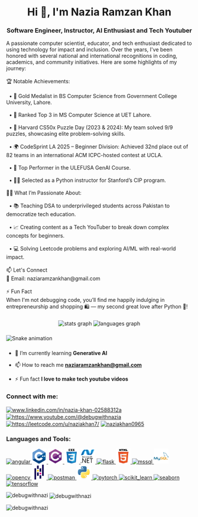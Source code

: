 <h1 align="center">Hi 👋, I'm Nazia Ramzan Khan</h1>
<h3 align="center">Software Engineer, Instructor, AI Enthusiast and Tech Youtuber</h3>

<p align="left"> A passionate computer scientist, educator, and tech enthusiast dedicated to using technology for impact and inclusion. Over the years, I've been honored with several national and international recognitions in coding, academics, and community initiatives. Here are some highlights of my journey:<br><br>🏆 Notable Achievements:<br><br>  • 🥇 Gold Medalist in BS Computer Science from Government College University, Lahore.<br><br>  • 🏅 Ranked Top 3 in MS Computer Science at UET Lahore.<br><br>  • 🧩 Harvard CS50x Puzzle Day (2023 & 2024): My team solved 9/9 puzzles, showcasing elite problem-solving skills.<br><br>  • 🌍 CodeSprint LA 2025 – Beginner Division: Achieved 32nd place out of 82 teams in an international ACM ICPC-hosted contest at UCLA.<br><br>  • 🧠 Top Performer in the ULEFUSA GenAI Course.<br><br>  • 🧑‍🏫 Selected as a Python instructor for Stanford’s CIP program.<br><br>👩‍🏫 What I’m Passionate About:<br><br>  • 📚 Teaching DSA to underprivileged students across Pakistan to democratize tech education.<br><br>  • 📈 Creating content as a Tech YouTuber to break down complex concepts for beginners.<br><br>  • 💻 Solving Leetcode problems and exploring AI/ML with real-world impact.<br><br>📫 Let's Connect<br>📧 Email: naziaramzankhan@gmail.com<br><br>⚡ Fun Fact<br>When I'm not debugging code, you’ll find me happily indulging in entrepreneurship and shopping 🛍️ — my second great love after Python 🐍!</p>

###

<div align="center">
  <img src="https://github-readme-stats.vercel.app/api?username=DebugWithNazi&hide_title=false&hide_rank=false&show_icons=true&include_all_commits=true&count_private=true&disable_animations=false&theme=dracula&locale=en&hide_border=false&order=1" height="150" alt="stats graph"  />
  <img src="https://github-readme-stats.vercel.app/api/top-langs?username=DebugWithNazi&locale=en&hide_title=false&layout=compact&card_width=320&langs_count=5&theme=dracula&hide_border=false&order=2" height="150" alt="languages graph"  />
</div>

###

<img src="https://raw.githubusercontent.com/DebugWithNazi/DebugWithNazi/output/snake.svg" alt="Snake animation" />

###


- 🌱 I’m currently learning **Generative AI**

- 📫 How to reach me **naziaramzankhan@gmail.com**

- ⚡ Fun fact **I love to make tech youtube videos**

<h3 align="left">Connect with me:</h3>
<p align="left">
<a href="https://linkedin.com/in/www.linkedin.com/in/nazia-khan-02588312a" target="blank"><img align="center" src="https://raw.githubusercontent.com/rahuldkjain/github-profile-readme-generator/master/src/images/icons/Social/linked-in-alt.svg" alt="www.linkedin.com/in/nazia-khan-02588312a" height="30" width="40" /></a>
<a href="https://www.youtube.com/c/https://www.youtube.com/@debugwithnazia" target="blank"><img align="center" src="https://raw.githubusercontent.com/rahuldkjain/github-profile-readme-generator/master/src/images/icons/Social/youtube.svg" alt="https://www.youtube.com/@debugwithnazia" height="30" width="40" /></a>
<a href="https://www.leetcode.com/https://leetcode.com/u/naziakhan7/" target="blank"><img align="center" src="https://raw.githubusercontent.com/rahuldkjain/github-profile-readme-generator/master/src/images/icons/Social/leet-code.svg" alt="https://leetcode.com/u/naziakhan7/" height="30" width="40" /></a>
<a href="https://discord.gg/naziakhan0965" target="blank"><img align="center" src="https://raw.githubusercontent.com/rahuldkjain/github-profile-readme-generator/master/src/images/icons/Social/discord.svg" alt="naziakhan0965" height="30" width="40" /></a>
</p>

<h3 align="left">Languages and Tools:</h3>
<p align="left"> <a href="https://angular.io" target="_blank" rel="noreferrer"> <img src="https://angular.io/assets/images/logos/angular/angular.svg" alt="angular" width="40" height="40"/> </a> <a href="https://www.w3schools.com/cpp/" target="_blank" rel="noreferrer"> <img src="https://raw.githubusercontent.com/devicons/devicon/master/icons/cplusplus/cplusplus-original.svg" alt="cplusplus" width="40" height="40"/> </a> <a href="https://www.w3schools.com/cs/" target="_blank" rel="noreferrer"> <img src="https://raw.githubusercontent.com/devicons/devicon/master/icons/csharp/csharp-original.svg" alt="csharp" width="40" height="40"/> </a> <a href="https://www.w3schools.com/css/" target="_blank" rel="noreferrer"> <img src="https://raw.githubusercontent.com/devicons/devicon/master/icons/css3/css3-original-wordmark.svg" alt="css3" width="40" height="40"/> </a> <a href="https://dotnet.microsoft.com/" target="_blank" rel="noreferrer"> <img src="https://raw.githubusercontent.com/devicons/devicon/master/icons/dot-net/dot-net-original-wordmark.svg" alt="dotnet" width="40" height="40"/> </a> <a href="https://flask.palletsprojects.com/" target="_blank" rel="noreferrer"> <img src="https://www.vectorlogo.zone/logos/pocoo_flask/pocoo_flask-icon.svg" alt="flask" width="40" height="40"/> </a> <a href="https://www.w3.org/html/" target="_blank" rel="noreferrer"> <img src="https://raw.githubusercontent.com/devicons/devicon/master/icons/html5/html5-original-wordmark.svg" alt="html5" width="40" height="40"/> </a> <a href="https://www.microsoft.com/en-us/sql-server" target="_blank" rel="noreferrer"> <img src="https://www.svgrepo.com/show/303229/microsoft-sql-server-logo.svg" alt="mssql" width="40" height="40"/> </a> <a href="https://www.mysql.com/" target="_blank" rel="noreferrer"> <img src="https://raw.githubusercontent.com/devicons/devicon/master/icons/mysql/mysql-original-wordmark.svg" alt="mysql" width="40" height="40"/> </a> <a href="https://opencv.org/" target="_blank" rel="noreferrer"> <img src="https://www.vectorlogo.zone/logos/opencv/opencv-icon.svg" alt="opencv" width="40" height="40"/> </a> <a href="https://pandas.pydata.org/" target="_blank" rel="noreferrer"> <img src="https://raw.githubusercontent.com/devicons/devicon/2ae2a900d2f041da66e950e4d48052658d850630/icons/pandas/pandas-original.svg" alt="pandas" width="40" height="40"/> </a> <a href="https://postman.com" target="_blank" rel="noreferrer"> <img src="https://www.vectorlogo.zone/logos/getpostman/getpostman-icon.svg" alt="postman" width="40" height="40"/> </a> <a href="https://www.python.org" target="_blank" rel="noreferrer"> <img src="https://raw.githubusercontent.com/devicons/devicon/master/icons/python/python-original.svg" alt="python" width="40" height="40"/> </a> <a href="https://pytorch.org/" target="_blank" rel="noreferrer"> <img src="https://www.vectorlogo.zone/logos/pytorch/pytorch-icon.svg" alt="pytorch" width="40" height="40"/> </a> <a href="https://scikit-learn.org/" target="_blank" rel="noreferrer"> <img src="https://upload.wikimedia.org/wikipedia/commons/0/05/Scikit_learn_logo_small.svg" alt="scikit_learn" width="40" height="40"/> </a> <a href="https://seaborn.pydata.org/" target="_blank" rel="noreferrer"> <img src="https://seaborn.pydata.org/_images/logo-mark-lightbg.svg" alt="seaborn" width="40" height="40"/> </a> <a href="https://www.tensorflow.org" target="_blank" rel="noreferrer"> <img src="https://www.vectorlogo.zone/logos/tensorflow/tensorflow-icon.svg" alt="tensorflow" width="40" height="40"/> </a> </p>

<p><img align="left" src="https://github-readme-stats.vercel.app/api/top-langs?username=debugwithnazi&show_icons=true&locale=en&layout=compact" alt="debugwithnazi" /></p>

<p>&nbsp;<img align="center" src="https://github-readme-stats.vercel.app/api?username=debugwithnazi&show_icons=true&locale=en" alt="debugwithnazi" /></p>

<p><img align="center" src="https://github-readme-streak-stats.herokuapp.com/?user=debugwithnazi&" alt="debugwithnazi" /></p>
